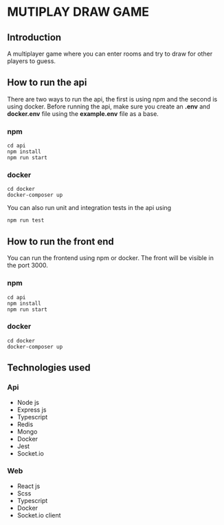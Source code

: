 # MUTIPLAY DRAW GAME 

## Introduction 

A multiplayer game where you can enter rooms and try to draw for other players to guess.

## How to run the api 

There are two ways to run the api, the first is using npm and the second is using docker. Before running the api, make sure you create an **.env** and **docker.env** file using the **example.env** file as a base.

### npm
```
cd api
npm install
npm run start
```

### docker
```
cd docker
docker-composer up
```

You can also run unit and integration tests in the api using
```
npm run test
```

## How to run the front end
You can run the frontend using npm or docker. The front will be visible in the port 3000.

### npm
```
cd api
npm install
npm run start
```

### docker
```
cd docker
docker-composer up
```

## Technologies used

### Api

- Node js
- Express js
- Typescript
- Redis
- Mongo
- Docker
- Jest
- Socket.io

### Web

- React js
- Scss
- Typescript
- Docker
- Socket.io client
